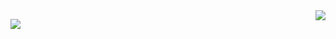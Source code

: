 
<img align="right" src="https://github-readme-stats.vercel.app/api?username=hkaa0&show_icons=true&icon_color=FF65C258&text_color=718096&bg_color=FF65C258&hide_title=true" />

![]( https://visitor-badge.glitch.me/badge?page_id=hkaa0)
